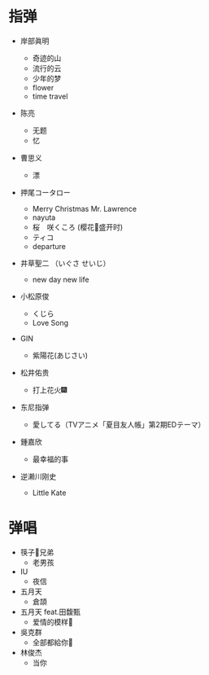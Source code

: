 # 指弹

- 岸部眞明
    -   奇迹的山
    -   流行的云
    -   少年的梦
    -   flower
    -   time travel
- 陈亮
    -	无题
    -   忆
- 曹思义

    -	漂
- 押尾コータロー
    -   Merry Christmas Mr. Lawrence
    -   nayuta
    -   桜　咲くころ (樱花🌸盛开时)
    -   ティコ
    -   departure
- 井草聖二 （いぐさ せいじ）

    -   new day new life
- 小松原俊

    -   くじら
    -   Love Song
- GIN
    - 紫陽花(あじさい)
- 松井佑贵
    - 打上花火🎆
- 东尼指弹
    - 愛してる（TVアニメ「夏目友人帳」第2期EDテーマ）

- 鍾嘉欣
    - 最幸福的事

- 逆濑川刚史
    - Little Kate

# 弹唱

-   筷子🥢兄弟
    -   老男孩
-   IU
    -   夜信
-   五月天
    -   倉頡
-   五月天 feat.田馥甄
    -   爱情的模样💓
-   吳克群
    -   全部都給你🎸
-   林俊杰
    -   当你

